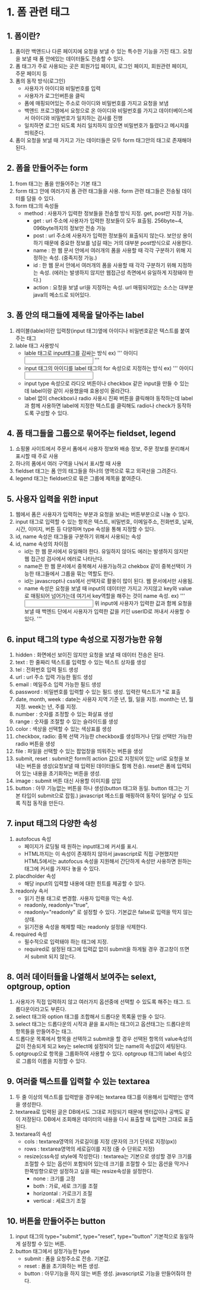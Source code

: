# 1. 폼 관련 태그
## 1. 폼이란?
1. 폼이란 백앤드나 다른 페이지에 요청을 보낼 수 있는 특수한 기능을 가진 태그. 요청을 보낼 때 폼 안에있는 데이터들도 전송할 수 있다.
2. 폼 태그가 주로 사용되는 곳은 회원가입 페이지, 로그인 페이지, 회원관련 페이지, 주문 페이지 등
3. 폼의 동작 방식(로그인)
    - 사용자가 아이디와 비밀번호를 입력
    - 사용자가 로그인버튼을 클릭
    - 폼에 매핑되어있는 주소로 아이디와 비밀번호를 가지고 요청을 보냄
    - 백앤드 프로그램에서 요청으로 온 아이디와 비밀번호를 가지고 데이터베이스에서 아이디와 비밀번호가 일치하는 검사를 진행
    - 일치하면 로그인 되도록 처리 일치하지 않으면 비밀번호가 틀렸다고 메시지를 띄워준다.
4. 폼이 요청을 보낼 때 가지고 가는 데이터들은 모두 form 태그안의 태그로 존재해야 된다.

## 2. 폼을 만들어주는 form
1. from 태그는 폼을 만들어주는 기본 태그
2. form 태그 안에 여러가지 폼 관련 태그들을 사용. form 관련 태그들은 전송될 데이터를 담을 수 있다.
3. form 태그의 속성들
    - method : 사용자가 입력한 정보들을 전송할 방식 지정. get, post만 지정 가능.
        - get : url 주소에 사용자가 입력한 정보들이 모두 표출됨. 256byte~4, 096byte까지의 정보만 전송 가능
        - post : url 주소에 사용자가 입력한 정보들이 표출되지 않는다. 보안상 용이하기 때문에 중요한 정보를 넘길 때는 거의 대부분 post방식으로 사용한다.
        - name : 한 웹 문서 안에서 여러개의 폼을 사용할 때 각각 구분하기 위해 지정하는 속성. (중족지정 가능.)
        - id : 한 웹 문서 안에서 여러개의 폼을 사용할 때 각각 구분하기 위해 지정하는 속성. (에러는 발생하지 않지만 웹접근성 측면에서 유일하게 지정돼야 한다.)
        - action : 요청을 보낼 url을 지정하는 속성.
                   url 매핑되어있는 소스는 대부분 java의 메소드로 되어있다.

## 3. 폼 안의 태그들에 제목을 달아주는 label
1. 레이블(lable)이란 입력창(input 태그)옆에 아이디나 비밀번호같은 텍스트를 붙여주는 태그
2. lable 태그 사용방식
    - lable 태그로 input태그를 감싸는 방식
      ex) '''
        <label>아이디
            <input type="text">
        <label>
        '''
    - input 태그의 아이디를 label 태그의 for 속성으로 지정하는 방식
      ex) '''
        <label for="userId">아이디</label>
            <input id ="userid" type = "text">
    - input type 속성으로 라디오 버튼이나 checkbox 같은 input을 만들 수 있는데 label이랑 같이 사용했을때 효용성이 올라간다.
    - label 없이 checkbox나 radio 사용시 진짜 버튼을 클릭해야 동작하는데 label과 함께 사용하면 label에 지정한 텍스트를 클릭해도 radio나 check가 동작하도록 구성할 수 있다.

## 4. 폼 태그들을 그룹으로 묶어주는 fieldset, legend
1. 쇼핑몰 사이트에서 주문서 폼에서 사용자 정보와 배송 정보, 주문 정보를 분리해서 표시할 때 주로 사용
2. 하나의 폼에서 여러 구역을 나눠서 표시할 때 사용
3. fieldset 태그는 폼 안의 태그들을 하나의 영역으로 묶고 외곽선을 그려준다.
4. legend 태그는 fieldset으로 묶은 그룹에 제목을 붙여준다.

## 5. 사용자 입력을 위한 input
1. 웹에서 폼은 사용자가 입력하는 부분과 요청을 보내는 버튼부분으로 나눌 수 있다.
2. input 태그로 입력할 수 있는 항목은 텍스트, 비밀번호, 이메일주소, 전화번호, 날짜, 시간, 이미지, 버튼 등 다양하며 type 속성을 통해 지정할 수 있다.
3. id, name 속성은 태그들을 구분하기 위해서 사용되는 속성
4. id, name 속성의 차이점
    - id는 한 웹 문서에서 유일해야 한다. 유일하지 않아도 에러는 발생하지 않지만 웹 접근성 검사에서 에러로 나타난다.
    - name은 한 웹 문서에서 중복해서 사용가능하고 chekbox 같이 중복선택이 가능한 태그들에서 그룹을 묶는 역할도 한다.
    - id는 javascropt나 css에서 선택자로 활용이 많이 된다. 웹 문서에서만 사용됨.
    - name 속성은 요청을 보낼 때 input의 데이터만 가지고 가지않고 key와 value로 매핑되어 넘어가는데 여기서 key역할을 해주는 것이 name 속성.
        ex) '''
            <input type="text" name="userID">
            위 input에 사용자가 입력한 값과 함께 요청을 보낼 때 백엔드 단에서 사용자가 입력한 값을 키인 userID로 꺼내서 사용할 수 있다.
           '''

## 6. input 태그의 type 속성으로 지정가능한 유형
1. hidden : 화면에선 보이진 않지만 요청을 보낼 때 데이터 전송은 된다.
2. text : 한 줄짜리 텍스트를 입력할 수 있는 텍스트 상자를 생성
3. tel : 전화번호 입력 필드 생성
4. url : url 주소 입력 가능한 필드 생성
5. email : 메일주소 입력 가능한 필드 생성
6. password : 비밀번호를 입력할 수 있는 필드 생성. 입력란 텍스트가 *로 표출
7. date, month, week : date는 사용자 지역 기준 년, 월, 일을 지정. month는 년, 월 지정. week는 년, 주를 지정.
8. number : 숫자를 조정할 수 있는 화살표 생성
9. range : 숫자를 조절할 수 있는 슬라이드를 생성
10. color : 색상을 선택할 수 있는 색상표를 생성
11. checkbox, radio: 중복 선택 가능한 checkbox를 생성하거나 단일 선택만 가능한 radio 버튼을 생성
12. file : 파일을 선택할 수 있는 팝업창을 띄워주는 버튼을 생성
13. submit, reset : submit은 form의 action 값으로 지정되어 있는 url로 요청을 보내는 버튼을 생성(요청보낼 때 입력된 데이터들도 함께 전송). reset은 폼에 입력되어 있는 내용을 초기화하는 버튼을 생성.
14. image : submit 버튼 대신 사용할 이미지를 삽입
15. button : 아무 기능없는 버튼을 하나 생성(button 태그와 동일. button 태그는 기본 타입이 submit으로 잡힘.) javascript 메소드를 매핑하여 동작이 일어날 수 있도록 직접 동작을 만든다.

## 7. input 태그의 다양한 속성
1. autofocus 속성
    - 페이지가 로딩될 때 원하는 input태그에 커서를 표시.
    - HTML까지는 이 속성이 존재하지 않아서 javascript로 직접 구현했지만 HTML5에서는 autofocus 속성을 지원해서 간단하게 속성만 사용하면 원하는 태그에 커서를 가져다 놓을 수 있다.
2. placdholder 속성
    - 해당 input의 입력할 내용에 대한 힌트를 제공할 수 있다.
3. readonly 속서
    - 읽기 전용 태그로 변경함. 사용자 입력을 막는 속성.
    - readonly, readonly="true",
    - readonly="readonly" 로 설정할 수 있다. 기본값은 false로 입력을 막지 않는 상태.
    - 읽기전용 속성을 해제할 때는 readonly 설정을 삭제한다.
4. required 속성
    - 필수적으로 입력돼야 하는 태그에 지정.
    - required로 설정된 태그에 입력값 없이 submit을 하게될 경우 경고창이 뜨면서 submit 되지 않는다.

## 8. 여러 데이터들을 나열해서 보여주는 selext, optgroup, option
1. 사용자가 직접 입력하지 않고 여러가지 옵션중에 선택할 수 있도록 해주는 태그. 드롭다운이라고도 부른다.
2. select 태그와 option 태그를 조합해서 드롭다운 목록울 만들 수 있다.
3. select 태그는 드롭다운의 시작과 끝을 표시하는 태그이고 옵션태그는 드롭다운의 항목들을 만들어주는 태그.
4. 드롭다운 목록에서 항목을 선택하고 submit을 할 경우 선택된 항목의 value속성의 값이 전송되게 되고 key는 select에 설정되어 있는 name의 속성값이 세팅된다.
5. optgroup으로 항목을 그룹화하여 사용할 수 있다. optgroup 태그의 label 속성으로 그룹의 이름을 지정할 수 있다.

## 9. 여러줄 텍스트를 입력할 수 있는 textarea
1. 두 줄 이상의 텍스트를 입력받을 경우에는 textarea 태그를 이용해서 입력받는 영역을 생성한다.
2. textarea로 입력된 글은 DB에서도 그대로 저장되기 때문에 엔터값이나 공백도 같이 저장된다. DB에서 조회해온 데이터의 내용을 다시 표출할 때 입력한 그대로 표출된다.
3. textarea의 속성
    - cols : textarea영역의 가로길이를 지정 (문자의 크기 단위로 지정(px))
    - rows : textarea영역의 세로길이를 지정 (줄 수 단위로 지정)
    - resize(css속성 style에 작성한다) : textarea는 기본으로 생성할 경우 크기를 조절할 수 있는 옵션이 포함되어 있는데 크기를 조절할 수 있는 옵션을 막거나 한쪽빙향으로만 설정하고 싶을 때는 resize속성을 설정한다.
        - none : 크기를 고정
        - both : 가로, 세로 크기를 조절
        - horizontal : 가로크기 조절
        - vertical : 세로크기 조절

## 10. 버튼을 만들어주는 button
1. input 태그의 type="submit", type="reset", type="button" 기본적으로 동일하게 설정할 수 있는 버튼.
2. button 태그에서 설정가능한 type
    - submit : 폼을 요청주소로 전송. 기본값.
    - reset : 폼을 초기화하는 버튼 생성.
    - button : 아무기능을 하지 않는 버튼 생성. javascript로 기능을 만들어줘야 한다.
